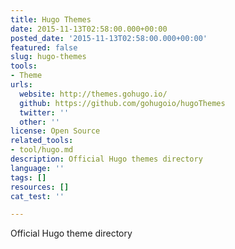 ```yaml
---
title: Hugo Themes
date: 2015-11-13T02:58:00.000+00:00
posted_date: '2015-11-13T02:58:00.000+00:00'
featured: false
slug: hugo-themes
tools:
- Theme
urls:
  website: http://themes.gohugo.io/
  github: https://github.com/gohugoio/hugoThemes
  twitter: ''
  other: ''
license: Open Source
related_tools:
- tool/hugo.md
description: Official Hugo themes directory
language: ''
tags: []
resources: []
cat_test: ''

---
```

Official Hugo theme directory